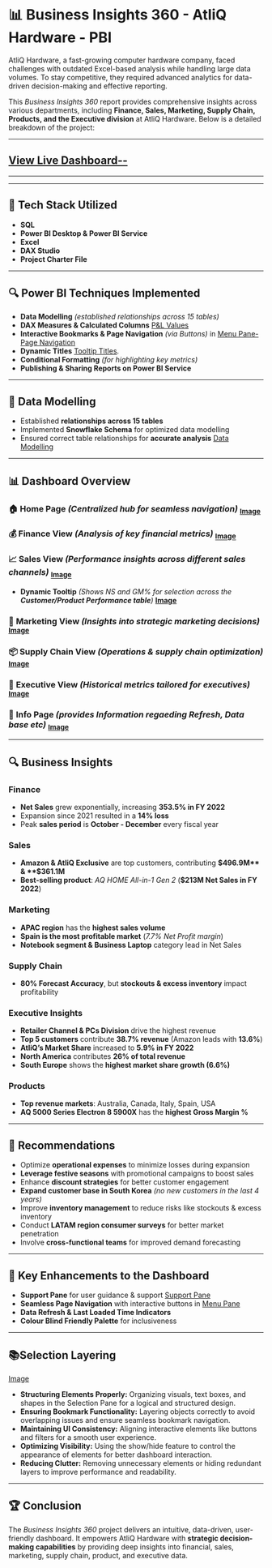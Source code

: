 # 📊 Business Insights 360 - AtliQ Hardware - PBI

AtliQ Hardware, a fast-growing computer hardware company, faced challenges with outdated Excel-based analysis while handling large data volumes. To stay competitive, they required advanced analytics for data-driven decision-making and effective reporting.

This *Business Insights 360* report provides comprehensive insights across various departments, including **Finance, Sales, Marketing, Supply Chain, Products, and the Executive division** at AtliQ Hardware. Below is a detailed breakdown of the project:

---

## [View Live Dashboard--](https://app.powerbi.com/view?r=eyJrIjoiZTZjM2IyYWYtYjhmNC00ODk4LWFiMDItNjI4MmNmMWIxYzE0IiwidCI6ImM2ZTU0OWIzLTVmNDUtNDAzMi1hYWU5LWQ0MjQ0ZGM1YjJjNCJ9&pageName=e1abfce89bcd3a26b42c)

---
---

## 🚀 Tech Stack Utilized
- **SQL**
- **Power BI Desktop & Power BI Service**
- **Excel**
- **DAX Studio**
- **Project Charter File**

---

## 🔍 Power BI Techniques Implemented
- **Data Modelling** *(established relationships across 15 tables)*
- **DAX Measures & Calculated Columns** [P&L Values](https://github.com/AK-analyst/Business-Insights-360/blob/main/DAX1.png)
- **Interactive Bookmarks & Page Navigation** *(via Buttons)* in [Menu Pane-Page Navigation](https://github.com/AK-analyst/Business-Insights-360/blob/main/Menu%20Pane.png)
- **Dynamic Titles** [Tooltip Titles](https://github.com/AK-analyst/Business-Insights-360/blob/main/Dax2.png).
- **Conditional Formatting** *(for highlighting key metrics)*
- **Publishing & Sharing Reports on Power BI Service**

---

## 📌 Data Modelling
- Established **relationships across 15 tables**
- Implemented **Snowflake Schema** for optimized data modelling
- Ensured correct table relationships for **accurate analysis** [Data Modelling](https://github.com/AK-analyst/Business-Insights-360/blob/main/Data%20Model.png)

---

## 📊 Dashboard Overview
### 🏠 **Home Page** *(Centralized hub for seamless navigation)* <sub>[Image](https://github.com/AK-analyst/Business-Insights-360/blob/main/Home%20Page.png)</sub>

### 💰 **Finance View** *(Analysis of key financial metrics)* <sub>[Image](https://github.com/AK-analyst/Business-Insights-360/blob/main/Finance%20View.png)</sub>

### 📈 **Sales View** *(Performance insights across different sales channels)* <sub>[Image](https://github.com/AK-analyst/Business-Insights-360/blob/main/Sales%20View.png)</sub>

- **Dynamic Tooltip** *(Shows NS and GM% for selection across the **Customer/Product Performance table**)* [**Image**](https://github.com/AK-analyst/Business-Insights-360/blob/main/Page%20as%20Tooltip.png)

### 📢 **Marketing View** *(Insights into strategic marketing decisions)* <sub>[Image](https://github.com/AK-analyst/Business-Insights-360/blob/main/Marketing%20View.png)</sub>

### 📦 **Supply Chain View** *(Operations & supply chain optimization)* <sub>[Image](https://github.com/AK-analyst/Business-Insights-360/blob/main/Supply%20Chain%20View.png)</sub>

### 🎯 **Executive View** *(Historical metrics tailored for executives)* <sub>[Image](https://github.com/AK-analyst/Business-Insights-360/blob/main/Executive%20View.png)</sub>

### 🎯 **Info Page** *(provides Information regaeding Refresh, Data base etc)*  <sub>[Image](https://github.com/AK-analyst/Business-Insights-360/blob/main/Executive%20View.png)</sub>

---

## 🔍 Business Insights
### **Finance**
- **Net Sales** grew exponentially, increasing **353.5% in FY 2022**
- Expansion since 2021 resulted in a **14% loss**
- Peak **sales period** is **October - December** every fiscal year

### **Sales**
- **Amazon & AtliQ Exclusive** are top customers, contributing **$496.9M** & **$361.1M**
- **Best-selling product**: *AQ HOME All-in-1 Gen 2* (**$213M Net Sales in FY 2022**)

### **Marketing**
- **APAC region** has the **highest sales volume**
- **Spain is the most profitable market** (*7.7% Net Profit margin*)
- **Notebook segment & Business Laptop** category lead in Net Sales

### **Supply Chain**
- **80% Forecast Accuracy**, but **stockouts & excess inventory** impact profitability

### **Executive Insights**
- **Retailer Channel & PCs Division** drive the highest revenue
- **Top 5 customers** contribute **38.7% revenue** (Amazon leads with **13.6%**)
- **AtliQ’s Market Share** increased to **5.9% in FY 2022**
- **North America** contributes **26% of total revenue**
- **South Europe** shows the **highest market share growth (6.6%)**

### **Products**
- **Top revenue markets**: Australia, Canada, Italy, Spain, USA
- **AQ 5000 Series Electron 8 5900X** has the **highest Gross Margin %**

---

## 📌 Recommendations
* Optimize **operational expenses** to minimize losses during expansion
* **Leverage festive seasons** with promotional campaigns to boost sales
* Enhance **discount strategies** for better customer engagement
* **Expand customer base in South Korea** *(no new customers in the last 4 years)*
* Improve **inventory management** to reduce risks like stockouts & excess inventory
* Conduct **LATAM region consumer surveys** for better market penetration
* Involve **cross-functional teams** for improved demand forecasting

---

## 🎯 Key Enhancements to the Dashboard
- **Support Pane** for user guidance & support [Support Pane](https://github.com/AK-analyst/Business_Insights_360-AtliQ_Hardware-PBI/blob/main/Support%20Pane.png)
- **Seamless Page Navigation** with interactive buttons in [Menu Pane](https://github.com/AK-analyst/Business-Insights-360/blob/main/Menu%20Pane.png)
- **Data Refresh & Last Loaded Time Indicators**
- **Colour Blind Friendly Palette** for inclusiveness

---

## 📚Selection Layering 
[Image](https://github.com/AK-analyst/Business-Insights-360/blob/main/Selections%20Layering.png)

- **Structuring Elements Properly:** Organizing visuals, text boxes, and shapes in the Selection Pane for a logical and structured design.
- **Ensuring Bookmark Functionality:** Layering objects correctly to avoid overlapping issues and ensure seamless bookmark navigation.
- **Maintaining UI Consistency:** Aligning interactive elements like buttons and filters for a smooth user experience.
- **Optimizing Visibility:** Using the show/hide feature to control the appearance of elements for better dashboard interaction.
- **Reducing Clutter:** Removing unnecessary elements or hiding redundant layers to improve performance and readability.

---

## 🏆 Conclusion
The *Business Insights 360* project delivers an intuitive, data-driven, user-friendly dashboard. It empowers AtliQ Hardware with **strategic decision-making capabilities** by providing deep insights into financial, sales, marketing, supply chain, product, and executive data.

